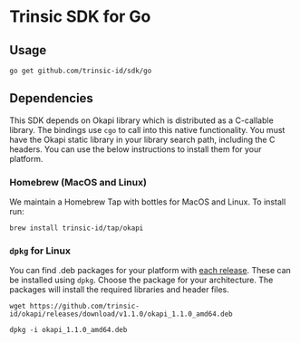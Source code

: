 # Trinsic SDK for Go

## Usage

```
go get github.com/trinsic-id/sdk/go
```

## Dependencies

This SDK depends on Okapi library which is distributed as a C-callable library.
The bindings use `cgo` to call into this native functionality. You must have the Okapi static library in 
your library search path, including the C headers. You can use the below instructions to install them for your platform.

### Homebrew (MacOS and Linux)

We maintain a Homebrew Tap with bottles for MacOS and Linux. To install run:

```
brew install trinsic-id/tap/okapi
```

### `dpkg` for Linux

You can find .deb packages for your platform with [each release](https://github.com/trinsic-id/okapi/releases). These can be installed using `dpkg`.
Choose the package for your architecture.
The packages will install the required libraries and header files.

```
wget https://github.com/trinsic-id/okapi/releases/download/v1.1.0/okapi_1.1.0_amd64.deb

dpkg -i okapi_1.1.0_amd64.deb
```
